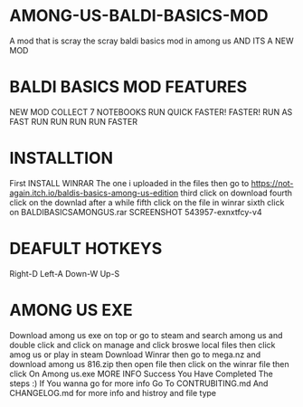 
 # AMONG-US-BALDI-BASICS-MOD
A mod that is scray the scray baldi basics mod in among us AND ITS A NEW MOD

 # BALDI BASICS MOD FEATURES
NEW MOD COLLECT 7 NOTEBOOKS RUN QUICK FASTER! FASTER! RUN AS FAST RUN RUN RUN RUN FASTER

 # INSTALLTION
First INSTALL WINRAR The one i uploaded in the files
then go to https://not-again.itch.io/baldis-basics-among-us-edition
third click on download
fourth click on the downlad after a while
fifth click on the file in winrar
sixth click on BALDIBASICSAMONGUS.rar
SCREENSHOT
543957-exnxtfcy-v4

 # DEAFULT HOTKEYS
Right-D
Left-A
Down-W
Up-S
 # AMONG US EXE
Download among us exe on top
or go to steam and search among us and double click and click on manage and click broswe local files then click amog us or play in steam
Download Winrar then go to mega.nz and download among us 816.zip then open file then click on the winrar file then click On Among us.exe
MORE INFO
Success You Have Completed The steps :)
If You wanna go for more info Go To CONTRUBITING.md And CHANGELOG.md for more info and histroy and file type
